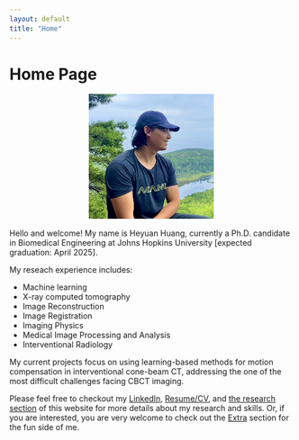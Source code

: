```yaml
---
layout: default
title: "Home"
---
```




# Home Page

<p align='center'>
  <img src="pictures/me.jpeg" alt="A photo of me" title="Heyuan" style="zoom:25%;">
</p>





Hello and welcome! My name is Heyuan Huang, currently a Ph.D. candidate in Biomedical Engineering at Johns Hopkins University [expected graduation: April 2025]. 

My reseach experience includes:

* Machine learning 
* X-ray computed tomography
* Image Reconstruction
* Image Registration
* Imaging Physics
* Medical Image Processing and Analysis
* Interventional Radiology

My current projects focus on using learning-based methods for motion compensation in interventional cone-beam CT, addressing the one of the most difficult challenges facing CBCT imaging.

Please feel free to checkout my [LinkedIn](https://www.linkedin.com/in/heyuan-huang-87374b129), [Resume/CV](HeyuanHuangResume.pdf), and [the research section](research.md) of this website for more details about my research and skills. Or, if you are interested, you are very welcome to check out the [Extra](aboutMe.md) section for the fun side of me.
